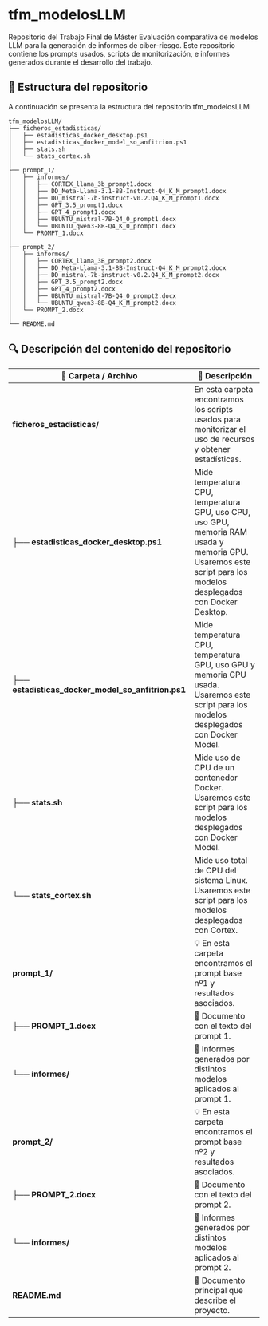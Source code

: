 # tfm_modelosLLM
Repositorio del Trabajo Final de Máster Evaluación comparativa de modelos LLM para la generación de informes de ciber-riesgo. 
Este repositorio contiene los prompts usados, scripts de monitorización, e informes generados durante el desarrollo del trabajo.

## 📂 Estructura del repositorio
A continuación se presenta la estructura del repositorio tfm_modelosLLM
```text
tfm_modelosLLM/
├── ficheros_estadisticas/
│   ├── estadisticas_docker_desktop.ps1
│   ├── estadisticas_docker_model_so_anfitrion.ps1
│   ├── stats.sh
│   └── stats_cortex.sh
│
├── prompt_1/
│   ├── informes/
│   │   ├── CORTEX_llama_3b_prompt1.docx
│   │   ├── DD_Meta-Llama-3.1-8B-Instruct-Q4_K_M_prompt1.docx
│   │   ├── DD_mistral-7b-instruct-v0.2.Q4_K_M_prompt1.docx
│   │   ├── GPT_3.5_prompt1.docx
│   │   ├── GPT_4_prompt1.docx
│   │   ├── UBUNTU_mistral-7B-Q4_0_prompt1.docx
│   │   └── UBUNTU_qwen3-8B-Q4_K_0_prompt1.docx
│   └── PROMPT_1.docx
│
├── prompt_2/
│   ├── informes/
│   │   ├── CORTEX_llama_3B_prompt2.docx
│   │   ├── DD_Meta-Llama-3.1-8B-Instruct-Q4_K_M_prompt2.docx
│   │   ├── DD_mistral-7b-instruct-v0.2.Q4_K_M_prompt2.docx
│   │   ├── GPT_3.5_prompt2.docx
│   │   ├── GPT_4_prompt2.docx
│   │   ├── UBUNTU_mistral-7B-Q4_0_prompt2.docx
│   │   └── UBUNTU_qwen3-8B-Q4_K_M_prompt2.docx
│   └── PROMPT_2.docx
│
└── README.md
```

## 🔍 Descripción del contenido del repositorio


📂 Carpeta / Archivo | 📝 Descripción
---|---
**ficheros_estadisticas/**                          | En esta carpeta encontramos los scripts usados para monitorizar el uso de recursos y obtener estadísticas.
├── **estadisticas_docker_desktop.ps1**             | Mide temperatura CPU, temperatura GPU, uso CPU, uso GPU, memoria RAM usada y memoria GPU. Usaremos este script para los modelos desplegados con Docker Desktop.
├── **estadisticas_docker_model_so_anfitrion.ps1**  | Mide temperatura CPU, temperatura GPU, uso GPU y memoria GPU usada. Usaremos este script para los modelos desplegados con Docker Model.
├── **stats.sh**                                    | Mide uso de CPU de un contenedor Docker. Usaremos este script para los modelos desplegados con Docker Model.
└── **stats_cortex.sh**                             | Mide uso total de CPU del sistema Linux. Usaremos este script para los modelos desplegados con Cortex.
**prompt_1/**                                       | 💡 En esta carpeta encontramos el prompt base nº1 y resultados asociados.
├── **PROMPT_1.docx**                               | 📄 Documento con el texto del prompt 1.
└── **informes/**                                   | 📑 Informes generados por distintos modelos aplicados al prompt 1.
**prompt_2/**                                       | 💡 En esta carpeta encontramos el prompt base nº2 y resultados asociados.
├── **PROMPT_2.docx**                               | 📄 Documento con el texto del prompt 2.
└── **informes/**                                   | 📑 Informes generados por distintos modelos aplicados al prompt 2.
**README.md**                                       | 📘 Documento principal que describe el proyecto.


